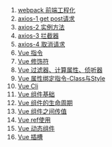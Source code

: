 1. [webpack 前端工程化][webpack]
1. [axios-1 get post请求][axios1]
1. [axios-2 实例方法][axios2]
1. [axios-3 拦截器][axios3]
1. [axios-4 取消请求][axios4]
1. [Vue 指令][vue01]
1. [Vue 修饰符][vue02]
1. [Vue 过滤器、计算属性、侦听器][vue03]
1. [Vue 属性绑定指令-Class与Style][vue04]
1. [Vue Cli][vue05]
1. [Vue 组件基础][vue06]
1. [Vue 组件的生命周期][vue07]
1. [Vue 组件之间传值][vue08]
1. [Vue ref使用][vue09]
1. [Vue 动态组件][vue10]
1. [Vue 插槽][vue11]







[vue18]: https://fgq233.github.io/md/vue/vue18
[vue17]: https://fgq233.github.io/md/vue/vue17
[vue16]: https://fgq233.github.io/md/vue/vue16
[vue15]: https://fgq233.github.io/md/vue/vue15
[vue14]: https://fgq233.github.io/md/vue/vue14
[vue13]: https://fgq233.github.io/md/vue/vue13
[vue12]: https://fgq233.github.io/md/vue/vue12
[vue11]: https://fgq233.github.io/md/vue/vue11
[vue10]: https://fgq233.github.io/md/vue/vue10
[vue09]: https://fgq233.github.io/md/vue/vue09
[vue08]: https://fgq233.github.io/md/vue/vue08
[vue07]: https://fgq233.github.io/md/vue/vue07
[vue06]: https://fgq233.github.io/md/vue/vue06
[vue05]: https://fgq233.github.io/md/vue/vue05
[vue04]: https://fgq233.github.io/md/vue/vue04
[vue01]: https://fgq233.github.io/md/vue/vue01
[vue02]: https://fgq233.github.io/md/vue/vue02
[vue03]: https://fgq233.github.io/md/vue/vue03
[webpack]: https://fgq233.github.io/md/vue/webpack
[axios1]: https://fgq233.github.io/md/vue/axios1
[axios2]: https://fgq233.github.io/md/vue/axios2
[axios3]: https://fgq233.github.io/md/vue/axios3
[axios4]: https://fgq233.github.io/md/vue/axios4

 
